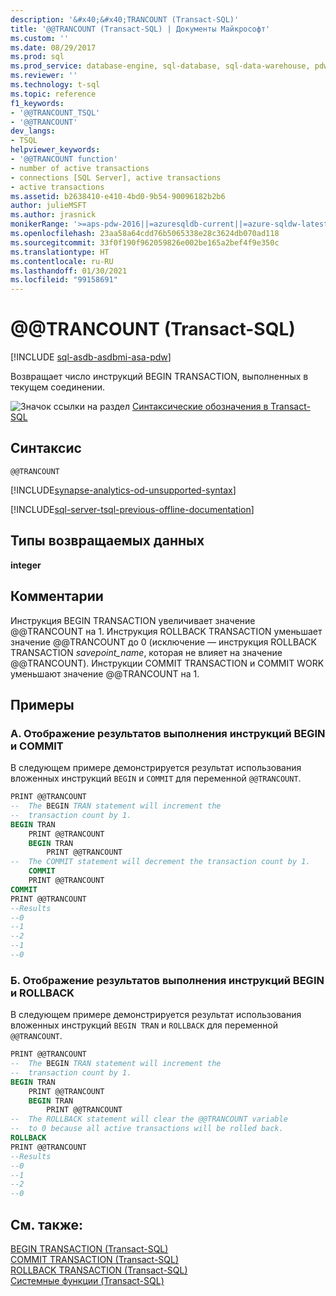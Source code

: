 ```yaml
---
description: '&#x40;&#x40;TRANCOUNT (Transact-SQL)'
title: '@@TRANCOUNT (Transact-SQL) | Документы Майкрософт'
ms.custom: ''
ms.date: 08/29/2017
ms.prod: sql
ms.prod_service: database-engine, sql-database, sql-data-warehouse, pdw
ms.reviewer: ''
ms.technology: t-sql
ms.topic: reference
f1_keywords:
- '@@TRANCOUNT_TSQL'
- '@@TRANCOUNT'
dev_langs:
- TSQL
helpviewer_keywords:
- '@@TRANCOUNT function'
- number of active transactions
- connections [SQL Server], active transactions
- active transactions
ms.assetid: b2638410-e410-4bd0-9b54-90096182b2b6
author: julieMSFT
ms.author: jrasnick
monikerRange: '>=aps-pdw-2016||=azuresqldb-current||=azure-sqldw-latest||>=sql-server-2016||>=sql-server-linux-2017||=azuresqldb-mi-current'
ms.openlocfilehash: 23aa58a64cdd76b5065338e28c3624db070ad118
ms.sourcegitcommit: 33f0f190f962059826e002be165a2bef4f9e350c
ms.translationtype: HT
ms.contentlocale: ru-RU
ms.lasthandoff: 01/30/2021
ms.locfileid: "99158691"
---
```

# <a name="x40x40trancount-transact-sql"></a>&#x40;&#x40;TRANCOUNT (Transact-SQL)
[!INCLUDE [sql-asdb-asdbmi-asa-pdw](../../includes/applies-to-version/sql-asdb-asdbmi-asa-pdw.md)]

  Возвращает число инструкций BEGIN TRANSACTION, выполненных в текущем соединении.  
  
 ![Значок ссылки на раздел](../../database-engine/configure-windows/media/topic-link.gif "Значок ссылки на раздел") [Синтаксические обозначения в Transact-SQL](../../t-sql/language-elements/transact-sql-syntax-conventions-transact-sql.md)  
  
## <a name="syntax"></a>Синтаксис  
  

```syntaxsql  
@@TRANCOUNT  
```  

[!INCLUDE[synapse-analytics-od-unsupported-syntax](../../includes/synapse-analytics-od-unsupported-syntax.md)]

[!INCLUDE[sql-server-tsql-previous-offline-documentation](../../includes/sql-server-tsql-previous-offline-documentation.md)]

## <a name="return-types"></a>Типы возвращаемых данных
 **integer**  
  
## <a name="remarks"></a>Комментарии  
 Инструкция BEGIN TRANSACTION увеличивает значение @@TRANCOUNT на 1. Инструкция ROLLBACK TRANSACTION уменьшает значение @@TRANCOUNT до 0 (исключение — инструкция ROLLBACK TRANSACTION *savepoint_name*, которая не влияет на значение @@TRANCOUNT). Инструкции COMMIT TRANSACTION и COMMIT WORK уменьшают значение @@TRANCOUNT на 1.  
  
## <a name="examples"></a>Примеры  
  
### <a name="a-showing-the-effects-of-the-begin-and-commit-statements"></a>A. Отображение результатов выполнения инструкций BEGIN и COMMIT  
 В следующем примере демонстрируется результат использования вложенных инструкций `BEGIN` и `COMMIT` для переменной `@@TRANCOUNT`.  
  

```sql  
PRINT @@TRANCOUNT  
--  The BEGIN TRAN statement will increment the  
--  transaction count by 1.  
BEGIN TRAN  
    PRINT @@TRANCOUNT  
    BEGIN TRAN  
        PRINT @@TRANCOUNT  
--  The COMMIT statement will decrement the transaction count by 1.  
    COMMIT  
    PRINT @@TRANCOUNT  
COMMIT  
PRINT @@TRANCOUNT  
--Results  
--0  
--1  
--2  
--1  
--0  
```  
  
### <a name="b-showing-the-effects-of-the-begin-and-rollback-statements"></a>Б. Отображение результатов выполнения инструкций BEGIN и ROLLBACK  
 В следующем примере демонстрируется результат использования вложенных инструкций `BEGIN TRAN` и `ROLLBACK` для переменной `@@TRANCOUNT`.  
  

```sql  
PRINT @@TRANCOUNT  
--  The BEGIN TRAN statement will increment the  
--  transaction count by 1.  
BEGIN TRAN  
    PRINT @@TRANCOUNT  
    BEGIN TRAN  
        PRINT @@TRANCOUNT  
--  The ROLLBACK statement will clear the @@TRANCOUNT variable  
--  to 0 because all active transactions will be rolled back.  
ROLLBACK  
PRINT @@TRANCOUNT  
--Results  
--0  
--1  
--2  
--0  
```  
  
## <a name="see-also"></a>См. также:  
 [BEGIN TRANSACTION (Transact-SQL)](../../t-sql/language-elements/begin-transaction-transact-sql.md)   
 [COMMIT TRANSACTION (Transact-SQL)](../../t-sql/language-elements/commit-transaction-transact-sql.md)   
 [ROLLBACK TRANSACTION (Transact-SQL)](../../t-sql/language-elements/rollback-transaction-transact-sql.md)   
 [Системные функции (Transact-SQL)](../../relational-databases/system-functions/system-functions-category-transact-sql.md)  
  
  
